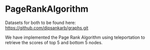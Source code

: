 # PageRankAlgorithm
Datasets for both to be found here: https://github.com/dipsankarb/graphs.git

We have implemented the Page Rank Algorithm using teleportation to retrieve the scores of top 5 and bottom 5 nodes.
